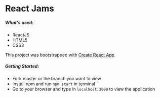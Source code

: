 # React Jams

##### What's used:
* ReactJS
* HTML5
* CSS3

This project was bootstrapped with [Create React App](https://github.com/facebookincubator/create-react-app).

##### Getting Started:
* Fork master or the branch you want to view
* Install npm and run `npm start` in terminal
* Go to your browser and type in `localhost:3000` to view the application
